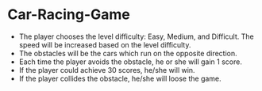 # Car-Racing-Game

- The player chooses the level difficulty: Easy, Medium, and Difficult. The speed will be increased based on the level difficulty.
- The obstacles will be the cars which run on the opposite direction.
- Each time the player avoids the obstacle, he or she will gain 1 score.
- If the player could achieve 30 scores, he/she will win.
- If the player collides the obstacle, he/she will loose the game.
